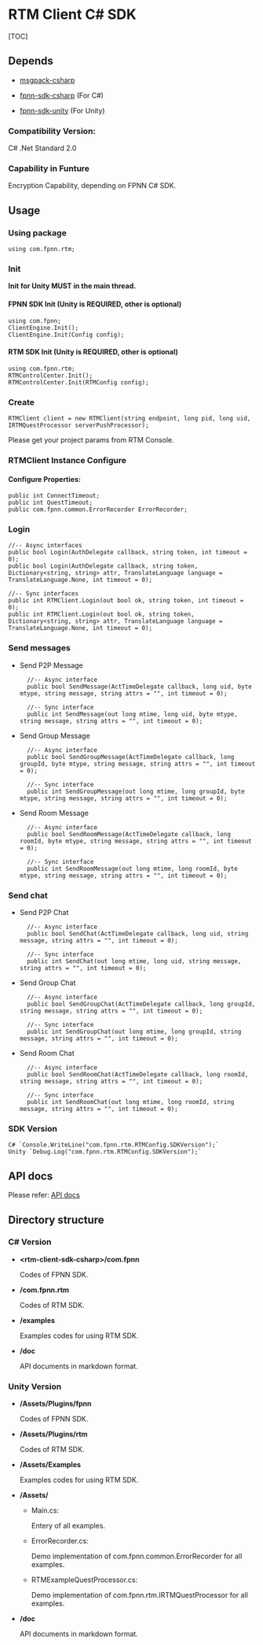 # RTM Client C# SDK

[TOC]

## Depends

* [msgpack-csharp](https://github.com/highras/msgpack-csharp)

* [fpnn-sdk-csharp](https://github.com/highras/fpnn-sdk-csharp) (For C#)

* [fpnn-sdk-unity](https://github.com/highras/fpnn-sdk-unity) (For Unity)

### Compatibility Version:

C# .Net Standard 2.0

### Capability in Funture

Encryption Capability, depending on FPNN C# SDK.

## Usage

### Using package

	using com.fpnn.rtm;

### Init

**Init for Unity MUST in the main thread.**

#### FPNN SDK Init (Unity is REQUIRED, other is optional)

	using com.fpnn;
	ClientEngine.Init();
	ClientEngine.Init(Config config);

#### RTM SDK Init (Unity is REQUIRED, other is optional)

	using com.fpnn.rtm;
	RTMControlCenter.Init();
	RTMControlCenter.Init(RTMConfig config);

### Create

	RTMClient client = new RTMClient(string endpoint, long pid, long uid, IRTMQuestProcessor serverPushProcessor);

Please get your project params from RTM Console.

### RTMClient Instance Configure

#### Configure Properties:

	public int ConnectTimeout;
	public int QuestTimeout;
	public com.fpnn.common.ErrorRecorder ErrorRecorder;

### Login

	//-- Async interfaces
	public bool Login(AuthDelegate callback, string token, int timeout = 0);
	public bool Login(AuthDelegate callback, string token, Dictionary<string, string> attr, TranslateLanguage language = TranslateLanguage.None, int timeout = 0);

	//-- Sync interfaces
	public int RTMClient.Login(out bool ok, string token, int timeout = 0);
	public int RTMClient.Login(out bool ok, string token, Dictionary<string, string> attr, TranslateLanguage language = TranslateLanguage.None, int timeout = 0);

### Send messages

* Send P2P Message

		//-- Async interface
		public bool SendMessage(ActTimeDelegate callback, long uid, byte mtype, string message, string attrs = "", int timeout = 0);

		//-- Sync interface
		public int SendMessage(out long mtime, long uid, byte mtype, string message, string attrs = "", int timeout = 0);


* Send Group Message
	
		//-- Async interface
		public bool SendGroupMessage(ActTimeDelegate callback, long groupId, byte mtype, string message, string attrs = "", int timeout = 0);

		//-- Sync interface
		public int SendGroupMessage(out long mtime, long groupId, byte mtype, string message, string attrs = "", int timeout = 0);

* Send Room Message

		//-- Async interface
		public bool SendRoomMessage(ActTimeDelegate callback, long roomId, byte mtype, string message, string attrs = "", int timeout = 0);

		//-- Sync interface
		public int SendRoomMessage(out long mtime, long roomId, byte mtype, string message, string attrs = "", int timeout = 0);


### Send chat

* Send P2P Chat

		//-- Async interface
		public bool SendChat(ActTimeDelegate callback, long uid, string message, string attrs = "", int timeout = 0);

		//-- Sync interface
		public int SendChat(out long mtime, long uid, string message, string attrs = "", int timeout = 0);


* Send Group Chat
	
		//-- Async interface
		public bool SendGroupChat(ActTimeDelegate callback, long groupId, string message, string attrs = "", int timeout = 0);

		//-- Sync interface
		public int SendGroupChat(out long mtime, long groupId, string message, string attrs = "", int timeout = 0);

* Send Room Chat

		//-- Async interface
		public bool SendRoomChat(ActTimeDelegate callback, long roomId, string message, string attrs = "", int timeout = 0);

		//-- Sync interface
		public int SendRoomChat(out long mtime, long roomId, string message, string attrs = "", int timeout = 0);

### SDK Version

	C# `Console.WriteLine("com.fpnn.rtm.RTMConfig.SDKVersion");`
	Unity `Debug.Log("com.fpnn.rtm.RTMConfig.SDKVersion");`

## API docs

Please refer: [API docs](doc/API.md)


## Directory structure

### C# Version

* **\<rtm-client-sdk-csharp\>/com.fpnn**

	Codes of FPNN SDK.

* **<rtm-client-sdk-csharp>/com.fpnn.rtm**

	Codes of RTM SDK.

* **<rtm-client-sdk-csharp>/examples**

	Examples codes for using RTM SDK.

* **<rtm-client-sdk-csharp>/doc**

	API documents in markdown format.

### Unity Version

* **<rtm-client-sdk-unity>/Assets/Plugins/fpnn**

	Codes of FPNN SDK.

* **<rtm-client-sdk-unity>/Assets/Plugins/rtm**

	Codes of RTM SDK.

* **<rtm-client-sdk-unity>/Assets/Examples**

	Examples codes for using RTM SDK.

* **<rtm-client-sdk-unity>/Assets/**

	* Main.cs:

		Entery of all examples.

	* ErrorRecorder.cs:

		Demo implementation of com.fpnn.common.ErrorRecorder for all examples.

	* RTMExampleQuestProcessor.cs:

		Demo implementation of com.fpnn.rtm.IRTMQuestProcessor for all examples.

* **<rtm-client-sdk-unity>/doc**

	API documents in markdown format.